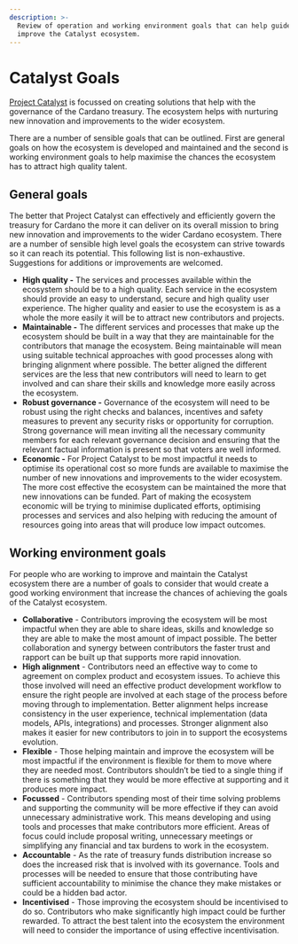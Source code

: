 ```yaml
---
description: >-
  Review of operation and working environment goals that can help guide how to
  improve the Catalyst ecosystem.
---
```


# Catalyst Goals

[Project Catalyst](https://cardano.ideascale.com) is focussed on creating solutions that help with the governance of the Cardano treasury. The ecosystem helps with nurturing new innovation and improvements to the wider ecosystem.

There are a number of sensible goals that can be outlined. First are general goals on how the ecosystem is developed and maintained and the second is working environment goals to help maximise the chances the ecosystem has to attract high quality talent.



## General goals

The better that Project Catalyst can effectively and efficiently govern the treasury for Cardano the more it can deliver on its overall mission to bring new innovation and improvements to the wider Cardano ecosystem. There are a number of sensible high level goals the ecosystem can strive towards so it can reach its potential. This following list is non-exhaustive. Suggestions for additions or improvements are welcomed.



* **High quality -** The services and processes available within the ecosystem should be to a high quality. Each service in the ecosystem should provide an easy to understand, secure and high quality user experience. The higher quality and easier to use the ecosystem is as a whole the more easily it will be to attract new contributors and projects.
* **Maintainable -** The different services and processes that make up the ecosystem should be built in a way that they are maintainable for the contributors that manage the ecosystem. Being maintainable will mean using suitable technical approaches with good processes along with bringing alignment where possible. The better aligned the different services are the less that new contributors will need to learn to get involved and can share their skills and knowledge more easily across the ecosystem.
* **Robust governance -** Governance of the ecosystem will need to be robust using the right checks and balances, incentives and safety measures to prevent any security risks or opportunity for corruption. Strong governance will mean inviting all the necessary community members for each relevant governance decision and ensuring that the relevant factual information is present so that voters are well informed.
* **Economic -** For Project Catalyst to be most impactful it needs to optimise its operational cost so more funds are available to maximise the number of new innovations and improvements to the wider ecosystem. The more cost effective the ecosystem can be maintained the more that new innovations can be funded. Part of making the ecosystem economic will be trying to minimise duplicated efforts, optimising processes and services and also helping with reducing the amount of resources going into areas that will produce low impact outcomes.



## Working environment goals

For people who are working to improve and maintain the Catalyst ecosystem there are a number of goals to consider that would create a good working environment that increase the chances of achieving the goals of the Catalyst ecosystem.

* **Collaborative** - Contributors improving the ecosystem will be most impactful when they are able to share ideas, skills and knowledge so they are able to make the most amount of impact possible. The better collaboration and synergy between contributors the faster trust and rapport can be built up that supports more rapid innovation.
* **High alignment** - Contributors need an effective way to come to agreement on complex product and ecosystem issues. To achieve this those involved will need an effective product development workflow to ensure the right people are involved at each stage of the process before moving through to implementation. Better alignment helps increase consistency in the user experience, technical implementation (data models, APIs, integrations) and processes. Stronger alignment also makes it easier for new contributors to join in to support the ecosystems evolution.
* **Flexible** - Those helping maintain and improve the ecosystem will be most impactful if the environment is flexible for them to move where they are needed most. Contributors shouldn’t be tied to a single thing if there is something that they would be more effective at supporting and it produces more impact.
* **Focussed** - Contributors spending most of their time solving problems and supporting the community will be more effective if they can avoid unnecessary administrative work. This means developing and using tools and processes that make contributors more efficient. Areas of focus could include proposal writing, unnecessary meetings or simplifying any financial and tax burdens to work in the ecosystem.
* **Accountable** - As the rate of treasury funds distribution increase so does the increased risk that is involved with its governance. Tools and processes will be needed to ensure that those contributing have sufficient accountability to minimise the chance they make mistakes or could be a hidden bad actor.
* **Incentivised** - Those improving the ecosystem should be incentivised to do so. Contributors who make significantly high impact could be further rewarded. To attract the best talent into the ecosystem the environment will need to consider the importance of using effective incentivisation.
